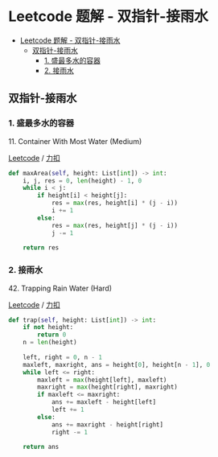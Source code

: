 # Leetcode 题解 - 双指针-接雨水
<!-- GFM-TOC -->
* [Leetcode 题解 - 双指针-接雨水](#leetcode-题解---双指针-接雨水)
  * [双指针-接雨水](#双指针-接雨水)
    * [1. 盛最多水的容器](#1-盛最多水的容器)
    * [2. 接雨水](#2-接雨水)
<!-- GFM-TOC -->

## 双指针-接雨水

### 1. 盛最多水的容器

11\. Container With Most Water (Medium)

[Leetcode](https://leetcode.com/problems/container-with-most-water/) / [力扣](https://leetcode-cn.com/problems/container-with-most-water/)

```python
def maxArea(self, height: List[int]) -> int:
    i, j, res = 0, len(height) - 1, 0
    while i < j:
        if height[i] < height[j]:
            res = max(res, height[i] * (j - i))
            i += 1
        else:
            res = max(res, height[j] * (j - i))
            j -= 1
    
    return res
```

### 2. 接雨水

42\. Trapping Rain Water (Hard)

[Leetcode](https://leetcode.com/problems/trapping-rain-water/) / [力扣](https://leetcode-cn.com/problems/trapping-rain-water/)

```python
def trap(self, height: List[int]) -> int:
    if not height:
        return 0
    n = len(height)
    
    left, right = 0, n - 1
    maxleft, maxright, ans = height[0], height[n - 1], 0
    while left <= right:
        maxleft = max(height[left], maxleft)
        maxright = max(height[right], maxright)
        if maxleft <= maxright:
            ans += maxleft - height[left]
            left += 1
        else:
            ans += maxright - height[right]
            right -= 1
    
    return ans
```